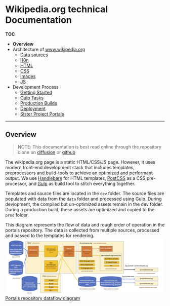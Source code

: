 # Wikipedia.org technical Documentation

**TOC**

- **Overview**
- Architecture of www.wikipedia.org
	- [Data sources](architecture/data.md)
	- [l10n](architecture/l10n.md)
	- [HTML](architecture/html.md)
	- [CSS](architecture/css.md)
	- [Images](architecture/images.md)
	- [JS](architecture/javascript.md)
- Development Process
	- [Getting Started](development/getting_started.md)
	- [Gulp Tasks](development/gulp.md)
	- [Production Builds](development/prod.md)
	- [Deployment](development/deploy.md)
	- [Sister Project Portals](development/sister_portals.md)

---
## Overview

> NOTE: This documentation is best read online through the repository clone on [diffusion](https://phabricator.wikimedia.org/diffusion/WPOR/browse/master/docs) or [github](https://github.com/wikimedia/portals/tree/master/docs)

The wikipedia.org page is a static HTML/CSS/JS page. However, it uses modern front-end development stack that includes templates, preprocessors and build-tools to achieve an optimized and performant output. We use [Handlebars](http://handlebarsjs.com/) for HTML templates,  [PostCSS](http://postcss.org/) as a CSS pre-processor, and [Gulp](http://gulpjs.com/) as build tool to stitch everything together.

Templates and source files are located in the `dev` folder. The source files are populated with data from the `data` folder and processed using Gulp. During devlopment, the compiled but un-optimized assets remain in the dev folder. During a production build, these assets are optimized and copied to the `prod`  folder.

This diagram represents the flow of data and rough order of operation in the portals repository. The data is collected from multiple sources, processed and passed to the templates for rendering.
![Portals repository dataflow](portals-dataflow.jpg)
[Portals repository dataflow diagram](portals-dataflow.jpg)